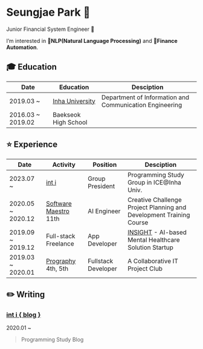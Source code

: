 # Seungjae Park 👋

Junior Financial System Engineer 🌱

I’m interested in **📖NLP(Natural Language Processing)** and **🤖Finance Automation**.

## 🎓 Education

| Date | Education | Desciption |
| --- | --- | --- |
| 2019.03 ~ | [Inha University](http://www.inha.ac.kr/) | Department of Information and Communication Engineering |
| 2016.03 ~ 2019.02 | Baekseok High School | |

## ⭐ Experience

| Date | Activity | Position | Desciption |
| --- | --- | --- | --- |
| 2023.07 ~ | [int i](https://int-i.github.io/) | Group President | Programming Study Group in ICE@Inha Univ. |
| 2020.05 ~ 2020.12 | [Software Maestro](https://www.swmaestro.org/sw/main/main.do) 11th | AI Engineer | Creative Challenge Project Planning and Development Training Course |
| 2019.09 ~ 2019.12 | Full-stack Freelance | App Developer | [INSIGHT](https://insightsolution.github.io/) - AI-based Mental Healthcare Solution Startup |
| 2019.03 ~ 2020.01 | [Prography](https://prography.org/) 4th, 5th | Fullstack Developer | A Collaborative IT Project Club |

## ✏️ Writing

### [int i { blog }](https://int-i.github.io/authors/#Astro36)

2020.01 ~

> Programming Study Blog



